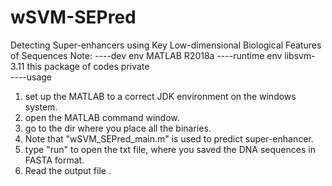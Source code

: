 # wSVM-SEPred
Detecting Super-enhancers using Key Low-dimensional Biological Features of Sequences
Note:
----dev env
MATLAB R2018a
----runtime env
libsvm-3.11
this package of codes	private			
----usage 
1. set up the MATLAB to a correct JDK environment on the windows system. 
2. open the MATLAB command window.
3. go to the dir where you place all the binaries.
4. Note that "wSVM_SEPred_main.m" is used to predict super-enhancer.
5. type "run" to open the txt file, where you saved the DNA sequences in FASTA format.
6. Read the output file .
